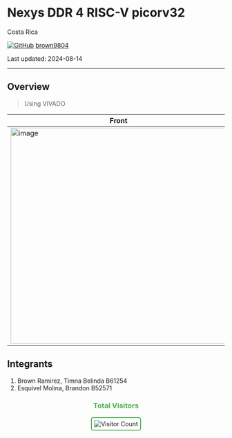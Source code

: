 # Nexys DDR 4 RISC-V picorv32

Costa Rica

[![GitHub](https://img.shields.io/badge/--181717?logo=github&logoColor=ffffff)](https://github.com/)
[brown9804](https://github.com/brown9804)

Last updated: 2024-08-14

------------------------------------------

## Overview

> Using VIVADO

| Front | Back | 
| --- | --- |
| <img width="500" alt="image" src="https://github.com/brown9804/NexysDDR4-RISC-V_picorv32/assets/24630902/00498fac-4ecf-4abd-a99d-e1eb9794cae4"> | <img width="500" alt="image" src="https://github.com/brown9804/NexysDDR4-RISC-V_picorv32/assets/24630902/f7ef5885-35f0-4bb3-b65f-e7dc52bb99e8"> | 

## Integrants

1. Brown Ramírez, Timna Belinda  B61254
2. Esquivel Molina, Brandon B52571

<div align="center">
  <h3 style="color: #4CAF50;">Total Visitors</h3>
  <img src="https://profile-counter.glitch.me/brown9804/count.svg" alt="Visitor Count" style="border: 2px solid #4CAF50; border-radius: 5px; padding: 5px;"/>
</div>
